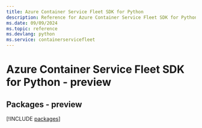 ```yaml
---
title: Azure Container Service Fleet SDK for Python
description: Reference for Azure Container Service Fleet SDK for Python
ms.date: 09/09/2024
ms.topic: reference
ms.devlang: python
ms.service: containerservicefleet
---
```

# Azure Container Service Fleet SDK for Python - preview
## Packages - preview
[!INCLUDE [packages](container-service-fleet-index.md)]
